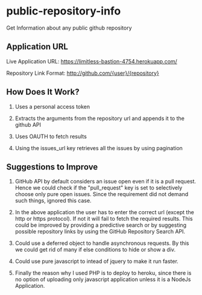 # public-repository-info
Get Information about any public github  repository

Application URL
------------------------------

Live Application URL: https://limitless-bastion-4754.herokuapp.com/

Repository Link Format: http://github.com/{user}/{repository}

How Does It Work?
------------------------------

1) Uses a personal access token

2) Extracts the arguments from the repository url and appends it to the github API

3) Uses OAUTH to fetch results

4) Using the issues_url key retrieves all the issues by using pagination

Suggestions to Improve
--------------------------------

1) GitHub API by default considers an issue open even if it is a pull request. Hence we could check if the "pull_request"
key is set to selectively choose only pure open issues. Since the requirement did not demand such things, ignored this case.

2) In the above application the user has to enter the correct url (except the http or https protocol). If not it will fail
to fetch the required results. This could be improved by providing a predictive search or by suggesting possible repository
links by using the GitHub Repository Search API.

3) Could use a deferred object to handle asynchronous requests. By this we could get rid of many if else conditions to hide or show a div.

4) Could use pure javascript to intead of jquery to make it run faster.

5) Finally the reason why I used PHP is to deploy to heroku, since there is no option of uploading only javascript
application unless it is a NodeJs Application.

